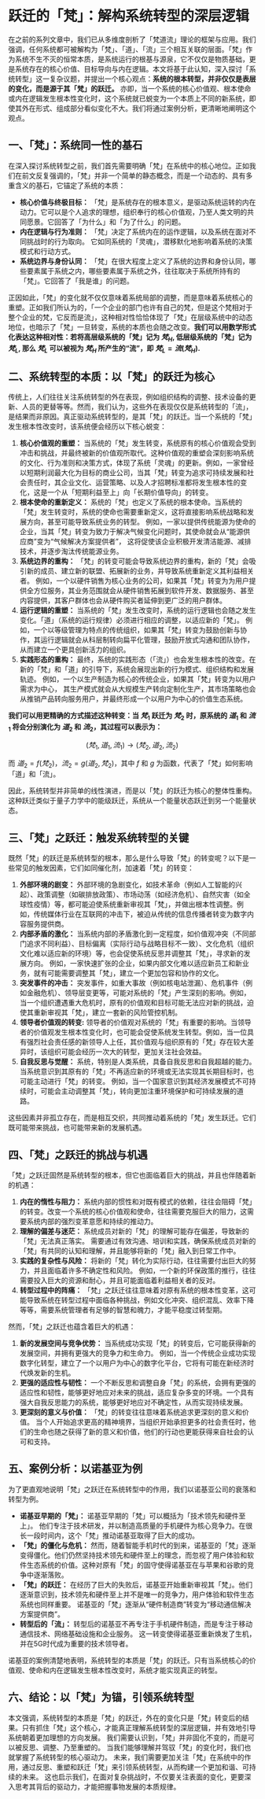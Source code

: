 # 跃迁的「梵」：解构系统转型的深层逻辑

在之前的系列文章中，我们已从多维度剖析了「梵道流」理论的框架与应用。我们强调，任何系统都可被解构为「梵」、「道」、「流」三个相互关联的层面。「梵」作为系统不生不灭的恒常本质，是系统运行的根基与源泉，它不仅仅是物质基础，更是系统存在的核心价值、目标导向与内在逻辑。本文将基于此认知，深入探讨「系统转型」这一复杂议题，并提出一个核心观点：**系统的根本转型，并非仅仅是表层的变化，而是源于其「梵」的跃迁。** 亦即，当一个系统的核心价值观、根本使命或内在逻辑发生根本性变化时，这个系统就已蜕变为一个本质上不同的新系统，即使其外在形式、组成部分看似变化不大。我们将通过案例分析，更清晰地阐明这个观点。

## 一、「梵」：系统同一性的基石

在深入探讨系统转型之前，我们首先需要明确「梵」在系统中的核心地位。正如我们在前文反复强调的，「梵」并非一个简单的静态概念，而是一个动态的、具有多重含义的基石，它锚定了系统的本质：

*   **核心价值与终极目标：** 「梵」是系统存在的根本意义，是驱动系统运转的内在动力。它可以是个人追求的理想，组织奉行的核心价值观，乃至人类文明的共同愿景。它回答了「为什么」和「为了什么」的问题。
*   **内在逻辑与行为准则：** 「梵」决定了系统内在的运作逻辑，以及系统在面对不同挑战时的行为取向。 它如同系统的「灵魂」，潜移默化地影响着系统的决策模式和行动方式。
*   **系统边界与身份认同：** 「梵」在很大程度上定义了系统的边界和身份认同，哪些要素属于系统之内，哪些要素属于系统之外，往往取决于系统所持有的「梵」。它回答了「我是谁」的问题。

正因如此，「梵」的变化就不仅仅意味着系统局部的调整，而是意味着系统核心的重塑。正如我们所认为的，「一个企业的部门也许有自己的梵，但是这个梵相对于整个企业的梵，它反而是流」，这种相对性恰恰体现了「梵」在层级系统中的动态地位，也暗示了「梵」一旦转变，系统的本质也会随之改变。**我们可以用数学形式化表达这种相对性：若将高层级系统的「梵」记为 $梵_H$, 低层级系统的「梵」记为 $梵_L$, 那么 $梵_L$ 可以被视为 $梵_H$ 所产生的“流”，即 $梵_L = 流(梵_H)$.**

## 二、系统转型的本质：以「梵」的跃迁为核心

传统上，人们往往关注系统转型的外在表现，例如组织结构的调整、技术设备的更新、人员的更替等等。然而，我们认为，这些外在表现仅仅是系统转型的「流」，是结果而非原因。真正驱动系统转型的，是其「梵」的跃迁。当一个系统的「梵」发生根本性改变时，该系统便会经历以下核心蜕变：

1.  **核心价值观的重塑：** 当系统的「梵」发生转变，系统原有的核心价值观会受到冲击和挑战，并最终被新的价值观所取代。这种价值观的重塑会深刻影响系统的文化、行为准则和决策方式，体现了系统「灵魂」的更新。例如，一家曾经以短期利润最大化为目标的商业公司，当其「梵」转变为追求可持续发展和社会责任时，其企业文化、运营策略、以及人才招聘标准都将发生根本性的变化，这是一个从「短期利益至上」向「长期价值导向」的转变。
2.  **根本使命的重新定义：** 系统的「梵」也定义了系统的根本使命。当系统的「梵」发生转变时，系统的使命也需要重新定义，这将直接影响系统战略和发展方向，甚至可能导致系统业务的转型。 例如，一家以提供传统能源为使命的企业，当其「梵」转变为致力于解决气候变化问题时，其使命就会从“能源供应商”变为“气候解决方案提供者”， 这将促使该企业积极开发清洁能源、减排技术，并逐步淘汰传统能源业务。
3.  **系统边界的重构：** 「梵」的转变可能会导致系统边界的重构，新的「梵」会吸引新的成员、建立新的联盟、拓展新的业务，并导致系统重新定义其利益相关者。 例如，一个以硬件销售为核心业务的公司，如果其「梵」转变为为用户提供全方位服务，其业务范围就会从硬件销售拓展到软件开发、数据服务、甚至内容提供，其客户群体也会从硬件购买者延伸到更广泛的用户群体。
4.  **运行逻辑的重塑：** 当系统的「梵」发生改变时，系统的运行逻辑也会随之发生变化。「道」（系统的运行规律）必须进行相应的调整，以适应新的「梵」。 例如，一个以等级管理为特点的传统组织，如果其「梵」转变为鼓励创新与协作，其运行逻辑就会从科层制转向扁平化管理，鼓励开放式沟通和团队协作，从而建立一个更具创新活力的组织。
5.  **实践形态的重构：**  最终，系统的实践形态（「流」）也会发生根本性的改变。在新的「梵」和「道」的引导下，系统会展现出新的行为模式、组织结构和发展轨迹。 例如，一个以生产制造为核心的传统企业，如果其「梵」转变为以用户需求为中心， 其生产模式就会从大规模生产转向定制化生产，其市场策略也会从推销产品转向服务用户，并最终形成一个以用户为中心的价值生态系统。

**我们可以用更精确的方式描述这种转变：当 $梵_1$ 跃迁为 $梵_2$ 时，原系统的 $道_1$ 和 $流_1$ 将会分别演化为 $道_2$ 和 $流_2$，其过程可以表示为：**

$$
(梵_1, 道_1, 流_1) \rightarrow (梵_2, 道_2, 流_2)
$$

而 $道_2 = f(梵_2)$，$流_2 = g(道_2, 梵_2)$，其中 $f$ 和 $g$ 为函数，代表了「梵」如何影响「道」和「流」。

因此，系统转型并非简单的线性演进，而是以「梵」的跃迁为核心的整体性重构。这种跃迁类似于量子力学中的能级跃迁，系统从一个能量状态跃迁到另一个能量状态。

## 三、「梵」之跃迁：触发系统转型的关键

既然「梵」的跃迁是系统转型的根本，那么是什么导致「梵」的转变呢？以下是一些常见的触发因素，它们如同催化剂，加速着「梵」的转变：

1.  **外部环境的剧变：** 外部环境的急剧变化，如技术革命（例如人工智能的兴起）、政策调整（如碳排放政策）、市场动荡（如经济危机）、自然灾害（如全球性疫情）等，都可能迫使系统重新审视其「梵」，并做出根本性调整。例如，传统媒体行业在互联网的冲击下，被迫从传统的信息传播者转变为数字内容服务提供商。
2.  **内部矛盾的激化：** 当系统内部的矛盾激化到一定程度，如价值观冲突（不同部门追求不同利益）、目标偏离（实际行动与战略目标不一致）、文化危机（组织文化难以适应新的环境）等，也会促使系统反思并调整其「梵」，寻求新的发展方向。 例如，一家快速扩张的企业，如果内部文化难以适应新员工和新业务，就有可能需要调整其「梵」，建立一个更加包容和协作的文化。
3.  **突发事件的冲击：** 突发事件，如重大事故（例如核电站泄漏）、危机事件（例如金融危机）、领导层变更等，可能对系统的「梵」产生深刻的影响。例如，当一个组织遭遇重大危机时，原有的价值观和目标可能无法应对新的挑战，迫使其重新审视其「梵」，建立一套新的风险管控机制。
4. **领导者价值观的转变:**  领导者的价值观对系统的「梵」有重要的影响。当领导者的价值观发生根本性变化时，也可能会促使系统发生转型。例如，当一位具有强烈社会责任感的新领导人上任，其价值观与组织原有的「梵」存在较大差异时，该组织可能会经历一次大的转型，更加关注社会效益。
5.  **自我反思与觉醒：** 系统，特别是人类系统，具备自我反思和自我超越的能力。当系统意识到其原有的「梵」不再适应新的环境或无法实现其长期目标时，也可能主动进行「梵」的转变。 例如，当一个国家意识到其经济发展模式不可持续时，可能会主动调整其「梵」，转向更加注重环境保护和可持续发展的道路。

这些因素并非孤立存在，而是相互交织，共同推动着系统的「梵」发生跃迁。它们既可能带来挑战，也可能带来新的发展机遇。

## 四、「梵」之跃迁的挑战与机遇

「梵」之跃迁固然是系统转型的根本，但它也面临着巨大的挑战，并且也伴随着新的机遇：

1.  **内在的惰性与阻力：** 系统内部的惯性和对既有模式的依赖，往往会阻碍「梵」的转变。改变一个系统的核心价值观和使命，往往需要克服巨大的阻力，这需要系统内部的强烈变革意愿和持续的推动力。
2.  **理解的偏差与迷茫：**  系统成员对新的「梵」的理解可能存在偏差，导致新的「梵」无法真正落实。 需要通过有效沟通、培训和实践，确保系统成员对新的「梵」有共同的认知和理解，并且能够将新的「梵」融入到日常工作中。
3.  **实践的复杂性与风险：** 将新的「梵」转化为实际行动，往往需要付出巨大的努力，并且面临着许多不确定性和风险。 例如，一个新的环保政策的推行，往往需要投入巨大的资源和耐心，并且可能面临着利益相关者的反对。
4.  **转型过程中的阵痛：**  「梵」之跃迁往往意味着对原有系统的根本性变革，这可能导致系统在转型过程中面临各种挑战，例如文化冲突、组织混乱、效率下降等等，需要系统管理者有足够的智慧和魄力，才能平稳度过转型期。

然而，「梵」之跃迁也蕴含着巨大的机遇：

1.  **新的发展空间与竞争优势：** 当系统成功实现「梵」的转变后，它可能获得新的发展空间，并拥有更强大的竞争力和生命力。 例如，当一个传统企业成功实现数字化转型，建立了一个以用户为中心的数字化平台，它将有可能在新经济时代焕发新的生机。
2.  **更强的适应性与韧性：** 一个不断反思和调整自身「梵」的系统，会拥有更强的适应性和韧性，能够更好地应对未来的挑战，适应复杂多变的环境。一个具有强大自我反思能力的系统，能够更好地应对不确定性，从而实现持续发展。
3.  **更深刻的意义与价值：** 「梵」的转变往往意味着系统追求更深刻的意义和价值。 当个人开始追求更高的精神境界，当组织开始承担更多的社会责任时，他们的生命也随之获得了新的意义和价值，他们的行动也更能获得来自社会的认可和支持。

## 五、案例分析：以诺基亚为例

为了更直观地说明「梵」之跃迁在系统转型中的作用，我们以诺基亚公司的衰落和转型为例。

*   **诺基亚早期的「梵」：** 诺基亚早期的「梵」可以概括为「技术领先和硬件至上」。 他们专注于技术研发，并以制造高质量的手机硬件为核心竞争力。在很长一段时间内，这个「梵」推动诺基亚取得了巨大的成功。
*   **「梵」的僵化与危机：** 然而，随着智能手机时代的到来，诺基亚的「梵」逐渐变得僵化。他们仍然坚持技术领先和硬件至上的理念，而忽视了用户体验和软件生态系统的价值。这种对原有「梵」的固守使得诺基亚在与苹果和谷歌的竞争中逐渐落败。
*   **「梵」的跃迁：** 在经历了巨大的失败后，诺基亚开始重新审视其「梵」。他们逐渐意识到，技术领先和硬件至上并不是唯一的竞争力，用户体验和软件生态系统也同样重要。 诺基亚的「梵」逐渐从“硬件制造商”转变为“移动通信解决方案提供商”。
*   **转型后的「流」：** 转型后的诺基亚不再专注于手机硬件制造，而是专注于移动通信技术、网络基础设施和企业服务。 这一转变使得诺基亚重新焕发了生机，并在5G时代成为重要的技术领导者。

诺基亚的案例清楚地表明，系统转型的本质是「梵」的跃迁。只有当系统核心的价值观、使命和内在逻辑发生根本性改变时，系统才能实现真正的转型。

## 六、结论：以「梵」为锚，引领系统转型

本文强调，系统转型的本质是「梵」的跃迁，外在的变化只是「梵」转变后的结果。只有抓住「梵」这个核心，才能真正理解系统转型的深层逻辑，并有效地引导系统朝着更加理想的方向发展。 我们需要认识到，「梵」并非固化不变的，而是可以被反思、调整、乃至重塑的。 当我们能够理解并驾驭「梵」的变化时，我们也就掌握了系统转型的核心驱动力。 未来，我们需要更加关注「梵」在系统中的作用，通过反思、重塑和跃迁「梵」来引领系统转型，从而构建一个更加和谐、可持续的未来。 这也启示我们，在面对复杂挑战时，不仅要关注表面的变化，更要深入思考其背后的驱动力，才能把握事物发展的本质规律。
